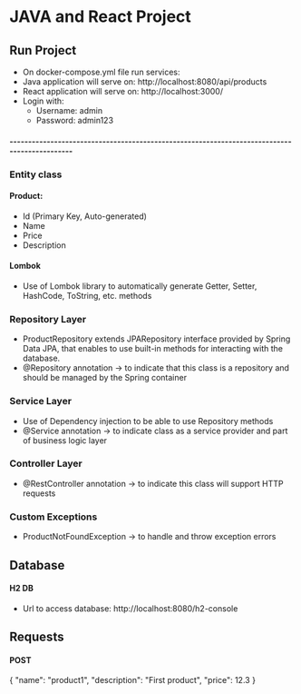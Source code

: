 # JAVA and React Project

## Run Project
- On docker-compose.yml file run services:
- Java application will serve on: http://localhost:8080/api/products
- React application will serve on: http://localhost:3000/
- Login with:
  - Username: admin
  - Password: admin123

#### ---------------------------------------------------------------------------------------------

### Entity class
#### Product:
- Id (Primary Key, Auto-generated)
- Name
- Price
- Description

#### Lombok
- Use of Lombok library to automatically generate Getter, Setter, HashCode, ToString, etc. methods

### Repository Layer
- ProductRepository extends JPARepository interface provided by Spring Data JPA, that enables to use built-in methods
  for interacting with the database.
- @Repository annotation -> to indicate that this class is a repository and should be managed by the Spring container

### Service Layer
- Use of Dependency injection to be able to use Repository methods
- @Service annotation -> to indicate class as a service provider and part of business logic layer

### Controller Layer
- @RestController annotation -> to indicate this class will support HTTP requests

### Custom Exceptions
- ProductNotFoundException -> to handle and throw exception errors

## Database
#### H2 DB
- Url to access database: http://localhost:8080/h2-console

## Requests
#### POST
{
"name": "product1",
"description": "First product",
"price": 12.3
}